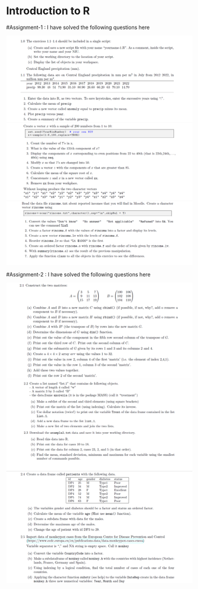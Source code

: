 # Introduction to R
#Assignment-1 : I have solved the following questions here

![First](https://github.com/JamiaEMJMD/Inroduction-to-R/blob/main/images/a1first.png)
![Second](https://github.com/JamiaEMJMD/Inroduction-to-R/blob/main/images/a1sec.png)
![Third](https://github.com/JamiaEMJMD/Inroduction-to-R/blob/main/images/a1Third.png)

#Assignment-2 : I have solved the following questions here

![First2](https://github.com/JamiaEMJMD/Inroduction-to-R/blob/main/images/a2first.png)
![Second2](https://github.com/JamiaEMJMD/Inroduction-to-R/blob/main/images/a2sec.png)
![Third2](https://github.com/JamiaEMJMD/Inroduction-to-R/blob/main/images/a2Third.png)
